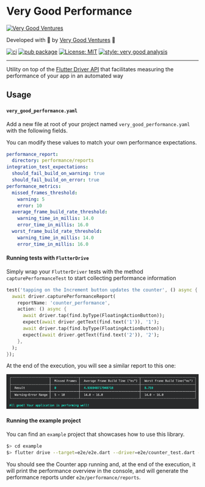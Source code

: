 # Very Good Performance

[![Very Good Ventures](./assets/vgv_logo.png)](https://verygood.ventures)

Developed with 💙 by [Very Good Ventures](https://verygood.ventures) 🦄

[![ci](https://github.com/VeryGoodOpenSource/very_good_performance/workflows/ci/badge.svg)](https://github.com/VeryGoodOpenSource/very_good_analysis/actions)
[![pub package](https://img.shields.io/pub/v/very_good_performance.svg)](https://pub.dartlang.org/packages/very_good_performance)
[![License: MIT](https://img.shields.io/badge/license-MIT-blue.svg)](https://opensource.org/licenses/MIT)
[![style: very good analysis][badge]][badge_link]

---

Utility on top of the [Flutter Driver API](https://api.flutter.dev/flutter/flutter_driver/flutter_driver-library.html) that facilitates measuring the performance of your app in an automated way

## Usage

#### `very_good_performance.yaml`

Add a new file at root of your project named `very_good_performance.yaml` with the following fields.

You can modify these values to match your own performance expectations.

```yaml
performance_report:
  directory: performance/reports
integration_test_expectations:
  should_fail_build_on_warning: true
  should_fail_build_on_error: true
performance_metrics:
  missed_frames_threshold:
    warning: 5
    error: 10
  average_frame_build_rate_threshold:
    warning_time_in_millis: 14.0
    error_time_in_millis: 16.0
  worst_frame_build_rate_threshold:
    warning_time_in_millis: 14.0
    error_time_in_millis: 16.0
```

#### Running tests with `FlutterDrive`

Simply wrap your `FlutterDriver` tests with the method `capturePerformanceTest` to start collecting performance information

```dart
test('tapping on the Increment button updates the counter', () async {
  await driver.capturePerformanceReport(
    reportName: 'counter_performance',
    action: () async {
      await driver.tap(find.byType(FloatingActionButton));
      expect(await driver.getText(find.text('1')), '1');
      await driver.tap(find.byType(FloatingActionButton));
      expect(await driver.getText(find.text('2')), '2');
    },
  );
});
```

At the end of the execution, you will see a similar report to this one:

![Performance Report](./assets/performance_report.png)

#### Running the example project

You can find an `example` project that showcases how to use this library.

```bash
$> cd example
$> flutter drive --target=e2e/e2e.dart --driver=e2e/counter_test.dart -d macos --profile
```

You should see the Counter app running and, at the end of the execution, it will print the performance overview in the console, and will generate the performance reports under `e2e/performance/reports`.

[very good analysis]: https://github.com/VeryGoodOpenSource/very_good_analysis
[badge]: https://img.shields.io/badge/style-very_good_analysis-B22C89.svg
[badge_link]: https://pub.dev/packages/very_good_analysis
